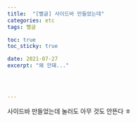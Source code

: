 ```yaml
---
title:  "[뻘글] 사이드바 만들었는데"
categories: etc
tags: 뻘글

toc: true
toc_sticky: true

date: 2021-07-27
excerpt: "왜 안돼..."




---
```


사이드바 만들었는데 눌러도 아무 것도 안뜬다 ㅎ

